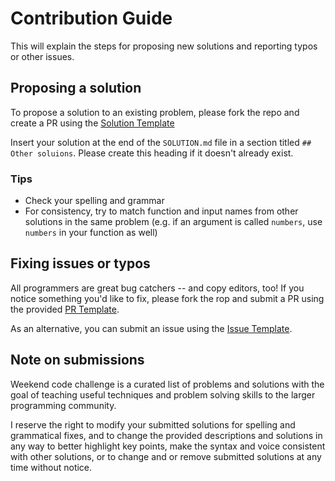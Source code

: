 # Contribution Guide

This will explain the steps for proposing new solutions and reporting typos or other issues.

## Proposing a solution

To propose a solution to an existing problem, please fork the repo and create a PR using the [Solution Template](https://github.com/shin10kudev/weekend-code-challenge/blob/master/SOLUTION_TEMPLATE.md)

Insert your solution at the end of the `SOLUTION.md` file in a section titled `## Other soluions`. Please create this heading if it doesn't already exist.

### Tips

- Check your spelling and grammar
- For consistency, try to match function and input names from other solutions in the same problem (e.g. if an argument is called `numbers`, use `numbers` in your function as well)

## Fixing issues or typos

All programmers are great bug catchers -- and copy editors, too! If you notice something you'd like to fix, please fork the rop and submit a PR using the provided [PR Template](https://github.com/shin10kudev/weekend-code-challenge/blob/master/.github/PULL_REQUEST_TEMPLATE.md).

As an alternative, you can submit an issue using the [Issue Template](https://github.com/shin10kudev/weekend-code-challenge/blob/master/.github/ISSUE_TEMPLATE.md).

## Note on submissions

Weekend code challenge is a curated list of problems and solutions with the goal of teaching useful techniques and problem solving skills to the larger programming community.

I reserve the right to modify your submitted solutions for spelling and grammatical fixes, and to change the provided descriptions and solutions in any way to better highlight key points, make the syntax and voice consistent with other solutions, or to change and or remove submitted solutions at any time without notice.
